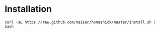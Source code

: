 Installation
============
    
    curl -sL https://raw.github.com/neiser/homeshick/master/install.sh | bash
